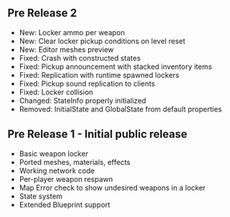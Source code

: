 Pre Release 2
--------------------------------------
- New: Locker ammo per weapon
- New: Clear locker pickup conditions on level reset
- New: Editor meshes preview
- Fixed: Crash with constructed states
- Fixed: Pickup announcement with stacked inventory items
- Fixed: Replication with runtime spawned lockers
- Fixed: Pickup sound replication to clients
- Fixed: Locker collision
- Changed: StateInfo properly initialized
- Removed: InitialState and GlobalState from default properties

Pre Release 1 - Initial public release
--------------------------------------
- Basic weapon locker
- Ported meshes, materials, effects
- Working network code
- Per-player weapon respawn
- Map Error check to show undesired weapons in a locker
- State system
- Extended Blueprint support
